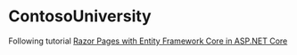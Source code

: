 # ContosoUniversity

Following tutorial [Razor Pages with Entity Framework Core in ASP.NET Core](https://docs.microsoft.com/en-us/aspnet/core/data/ef-rp/intro?view=aspnetcore-3.0&tabs=visual-studio-code)